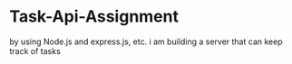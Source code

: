 # Task-Api-Assignment
by using Node.js and express.js, etc. i am building a server that can keep track of tasks
